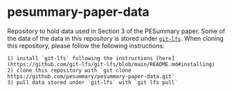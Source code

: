 # pesummary-paper-data
Repository to hold data used in Section 3 of the PESummary paper. Some of the data of the data in this repository is stored under [`git-lfs`](https://github.com/git-lfs/git-lfs). When cloning this repository, please follow the following instructions:

    1) install `git-lfs` following the instructions [here](https://github.com/git-lfs/git-lfs/blob/main/README.md#installing)
    2) clone this repository with `git clone https://github.com/pesummary/pesummary-paper-data.git`
    3) pull data stored under `git-lfs` with `git lfs pull`
